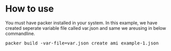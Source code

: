 <h1>How to use</h1>
You must have packer installed in your system.
In this example, we have created seperate variable file called var.json and same we areusing in below commandline.

<pre>
packer build -var-file=var.json create_ami_example-1.json
</pre>
